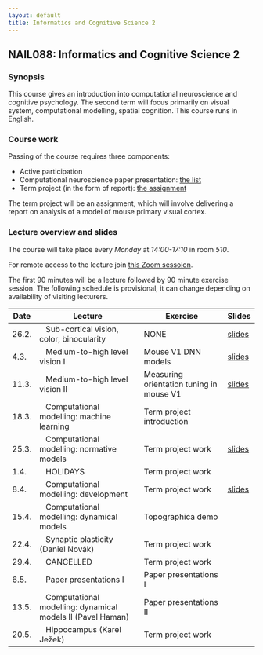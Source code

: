 ```yaml
---
layout: default
title: Informatics and Cognitive Science 2
---
```

## NAIL088: Informatics and Cognitive Science 2

### Synopsis

This course gives an introduction into computational neuroscience and cognitive psychology. 
The second term will focus primarily on visual system, computational modelling, spatial cognition. 
This course runs in English. 

### Course work

Passing of the course requires three components:
* Active participation
* Computational neuroscience paper presentation: [the list](https://e.pcloud.link/publink/show?code=kZ7Pw9ZJFwcSggtmhmcsLkSBz98709VOFMX)
* Term project (in the form of report): [the assignment](https://e.pcloud.link/publink/show?code=XZwig9Zmegk2qg2tnQex3RaNKYcYpJ0Y3BX)

The term project will be an assignment, which will involve delivering a report on analysis of a model of mouse primary visual cortex.

### Lecture overview and slides

The course will take place every *Monday* at *14:00-17:10* in room *510*. 

For remote access to the lecture join [this Zoom sessoion](https://cuni-cz.zoom.us/j/96504276010?pwd=ajdLMVY3OEtEVWNLTytEMGszZHJVQT09).

The first 90 minutes will be a lecture followed by 90 minute exercise session.
The following schedule is provisional, it can change depending on availability of visiting lecturers. 



| Date   |  Lecture                                                                 | Exercise | Slides |
|--------|--------------------------------------------------------------------------|-----------|--------|
| 26.2.  |  &nbsp;&nbsp; Sub-cortical vision, color, binocularity                   | NONE      | [slides](https://e.pcloud.link/publink/show?code=XZA5yLZCOlIQQc8kY7cQI6GOiduVmS17y7X) |
| 4.3.   |  &nbsp;&nbsp; Medium-to-high level vision I                              | Mouse V1 DNN models | [slides](https://e.pcloud.link/publink/show?code=XZi5yLZImemeQm6DYXUeWxAwBdjBSleUQkV) | 
| 11.3.  |  &nbsp;&nbsp; Medium-to-high level vision II                             | Measuring orientation tuning in mouse V1 | [slides](https://e.pcloud.link/publink/show?code=XZi5yLZImemeQm6DYXUeWxAwBdjBSleUQkV) |
| 18.3.  |  &nbsp;&nbsp; Computational modelling: machine learning                  | Term project introduction          |         |
| 25.3.  |  &nbsp;&nbsp; Computational modelling: normative models                  | Term project work          | [slides](https://e.pcloud.link/publink/show?code=XZo5yLZuEgnDCUodfSDTkcyASKujf6Pfsey) |
| 1.4.   |  &nbsp;&nbsp; HOLIDAYS                                                   | Term project work          |        |
| 8.4.   |  &nbsp;&nbsp; Computational modelling: development                       | Term project work          | [slides](https://e.pcloud.link/publink/show?code=XZPBfSZJCEbAhBzRQF3d7AxI2sjfLkjHik7) |
| 15.4.  |  &nbsp;&nbsp; Computational modelling: dynamical models                  | Topographica demo          |        |
| 22.4.  |  &nbsp;&nbsp; Synaptic plasticity (Daniel Novák)                         | Term project work          |        |
| 29.4.  |  &nbsp;&nbsp; CANCELLED                                                  | Term project work          |        |
| 6.5.   |  &nbsp;&nbsp; Paper presentations I                                      | Paper presentations I      |        |
| 13.5.  |  &nbsp;&nbsp; Computational modelling: dynamical models II (Pavel Haman) | Paper presentations II     |        |
| 20.5.  |  &nbsp;&nbsp; Hippocampus (Karel Ježek)                                  | Term project work          |        |




